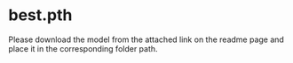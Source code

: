 # best.pth
Please download the model from the attached link on the readme page and place it in the corresponding folder path.